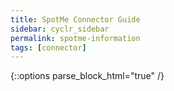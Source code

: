 ```yaml
---
title: SpotMe Connector Guide
sidebar: cyclr_sidebar
permalink: spotme-information
tags: [connector]
---
```

{::options parse_block_html="true" /}
